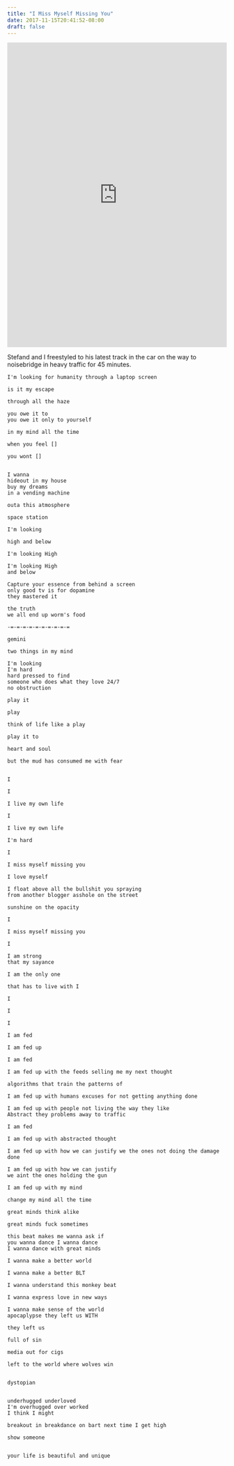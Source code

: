 ```yaml
---
title: "I Miss Myself Missing You"
date: 2017-11-15T20:41:52-08:00
draft: false
---
```


<iframe width="100%" height="700" scrolling="no" frameborder="no" src="https://w.soundcloud.com/player/?url=https%3A//api.soundcloud.com/tracks/356114411&amp;color=%23ff5500&amp;auto_play=false&amp;hide_related=false&amp;show_comments=true&amp;show_user=true&amp;show_reposts=false&amp;show_teaser=true&amp;visual=true"></iframe>

Stefand and I freestyled to his latest track in the car on the way to noisebridge in heavy traffic for 45 minutes.  

```
I'm looking for humanity through a laptop screen

is it my escape

through all the haze

you owe it to
you owe it only to yourself

in my mind all the time

when you feel []

you wont []


I wanna
hideout in my house
buy my dreams
in a vending machine

outa this atmosphere

space station

I'm looking

high and below

I'm looking High

I'm looking High
and below

Capture your essence from behind a screen
only good tv is for dopamine
they mastered it

the truth
we all end up worm's food

-=-=-=-=-=-=-=-=-=-=

gemini

two things in my mind

I'm looking
I'm hard
hard pressed to find
someone who does what they love 24/7
no obstruction

play it

play

think of life like a play

play it to

heart and soul

but the mud has consumed me with fear


I

I

I live my own life

I

I live my own life

I'm hard

I

I miss myself missing you

I love myself

I float above all the bullshit you spraying
from another blogger asshole on the street

sunshine on the opacity

I

I miss myself missing you

I

I am strong
that my sayance

I am the only one

that has to live with I

I

I

I

I am fed

I am fed up

I am fed

I am fed up with the feeds selling me my next thought

algorithms that train the patterns of

I am fed up with humans excuses for not getting anything done

I am fed up with people not living the way they like
Abstract they problems away to traffic

I am fed

I am fed up with abstracted thought

I am fed up with how we can justify we the ones not doing the damage done

I am fed up with how we can justify
we aint the ones holding the gun

I am fed up with my mind

change my mind all the time

great minds think alike

great minds fuck sometimes

this beat makes me wanna ask if
you wanna dance I wanna dance
I wanna dance with great minds

I wanna make a better world

I wanna make a better BLT

I wanna understand this monkey beat

I wanna express love in new ways

I wanna make sense of the world
apocaplypse they left us WITH

they left us

full of sin  

media out for cigs

left to the world where wolves win


dystopian


underhugged underloved
I'm overhugged over worked
I think I might

breakout in breakdance on bart next time I get high

show someone


your life is beautiful and unique

```
